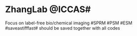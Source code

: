# ZhangLab @ICCAS#  
Focus on label-free bio/chemical imaging
#SPRM #PSM #ESM
#saveastifffast# should be saved together with all codes
